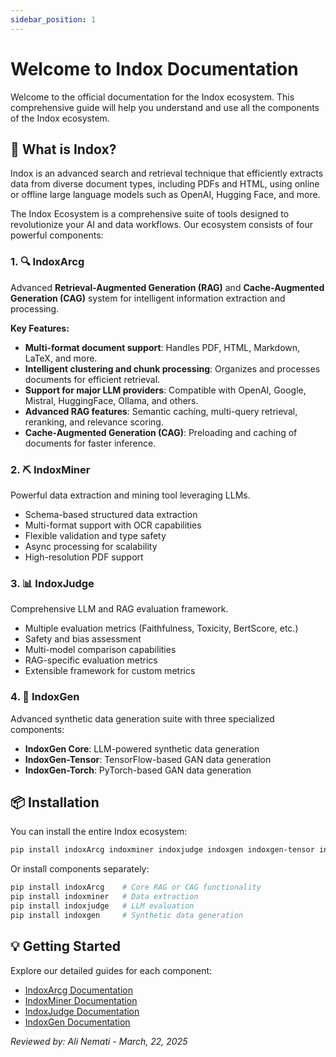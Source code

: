 ```yaml
---
sidebar_position: 1
---
```


# Welcome to Indox Documentation

Welcome to the official documentation for the Indox ecosystem. This comprehensive guide will help you understand and use all the components of the Indox ecosystem.

## 🌟 What is Indox?

Indox is an advanced search and retrieval technique that efficiently extracts data from diverse document types, including PDFs and HTML, using online or offline large language models such as OpenAI, Hugging Face, and more.

The Indox Ecosystem is a comprehensive suite of tools designed to revolutionize your AI and data workflows. Our ecosystem consists of four powerful components:

### 1. 🔍 IndoxArcg

Advanced **Retrieval-Augmented Generation (RAG)** and **Cache-Augmented Generation (CAG)** system for intelligent information extraction and processing.

**Key Features:**

- **Multi-format document support**: Handles PDF, HTML, Markdown, LaTeX, and more.
- **Intelligent clustering and chunk processing**: Organizes and processes documents for efficient retrieval.
- **Support for major LLM providers**: Compatible with OpenAI, Google, Mistral, HuggingFace, Ollama, and others.
- **Advanced RAG features**: Semantic caching, multi-query retrieval, reranking, and relevance scoring.
- **Cache-Augmented Generation (CAG)**: Preloading and caching of documents for faster inference.

### 2. ⛏️ IndoxMiner

Powerful data extraction and mining tool leveraging LLMs.

- Schema-based structured data extraction
- Multi-format support with OCR capabilities
- Flexible validation and type safety
- Async processing for scalability
- High-resolution PDF support

### 3. 📊 IndoxJudge

Comprehensive LLM and RAG evaluation framework.

- Multiple evaluation metrics (Faithfulness, Toxicity, BertScore, etc.)
- Safety and bias assessment
- Multi-model comparison capabilities
- RAG-specific evaluation metrics
- Extensible framework for custom metrics

### 4. 🔄 IndoxGen

Advanced synthetic data generation suite with three specialized components:

- **IndoxGen Core**: LLM-powered synthetic data generation
- **IndoxGen-Tensor**: TensorFlow-based GAN data generation
- **IndoxGen-Torch**: PyTorch-based GAN data generation

## 📦 Installation

You can install the entire Indox ecosystem:

```bash
pip install indoxArcg indoxminer indoxjudge indoxgen indoxgen-tensor indoxgen-torch
```

Or install components separately:

```bash
pip install indoxArcg    # Core RAG or CAG functionality
pip install indoxminer   # Data extraction
pip install indoxjudge   # LLM evaluation
pip install indoxgen     # Synthetic data generation
```

## 💡 Getting Started

Explore our detailed guides for each component:

- [IndoxArcg Documentation](/docs/category/indoxarcg)
- [IndoxMiner Documentation](/docs/category/indoxminer)
- [IndoxJudge Documentation](/docs/category/indoxjudge)
- [IndoxGen Documentation](/docs/category/indoxgen)


*Reviewed by: Ali Nemati - March, 22, 2025*

